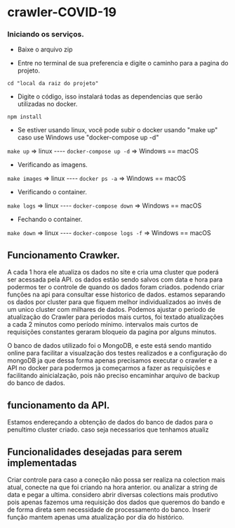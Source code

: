 
# crawler-COVID-19

### Iniciando os serviços.

* Baixe o arquivo zip
  
* Entre no terminal de sua preferencia e digite o caminho para a pagina do projeto.

`cd "local da raiz do projeto"`

* Digite o código, isso instalará todas as dependencias que serão utilizadas no docker.

`npm install`

* Se estiver usando linux, você pode subir o docker usando "make up" caso use Windows use "docker-compose up -d"

`make up` => linux ---- `docker-compose up -d` => Windows == macOS

* Verificando as imagens.

`make images` => linux ---- `docker ps -a` => Windows == macOS

* Verificando o container.

`make logs` => linux ---- `docker-compose down` => Windows == macOS

* Fechando o container.

`make down` => linux ---- `docker-compose logs -f` => Windows == macOS



## Funcionamento Crawker.

A cada 1 hora ele atualiza os dados no site e cria uma cluster que poderá ser acessada pela API.
os dados estão sendo salvos com data e hora para podermos ter o controle de quando os dados foram criados.
podendo criar funções na api para consultar esse historico de dados.
estamos separando os dados por cluster para que fiquem melhor individualizados ao invés de um unico cluster com milhares de dados.
Podemos ajustar o periodo de atualização do Crawler para periodos mais curtos, foi textado atualizações a cada 2 minutos como período mínimo. intervalos mais curtos de requisições constantes geraram bloqueio da pagina por alguns minutos.
 
O banco de dados utilizado foi o MongoDB, e este está sendo mantido online para facilitar a visualzação dos testes realizados e a configuração do mongoDB ja que dessa forma apenas precisamos executar o crawler e a API no docker para podermos ja começarmos a fazer as requisições e facilitando ainicialzação, pois não preciso encaminhar arquivo de backup do banco de dados.


## funcionamento da API.

Estamos endereçando a obtenção de dados do banco de dados para o penultimo cluster criado. caso seja necessarios que tenhamos atualiz

## Funcionalidades desejadas para serem implementadas

Criar controle para caso a coneção não possa ser realiza na colection mais atual, conecte na que foi criando na hora anterior.
ou analizar a string de data e pegar a ultima.
considero abrir diversas colections mais produtivo pois apenas fazemos uma requisição dos dados que queremos do bando e de forma direta sem necessidade de processamento do banco.
Inserir função mantem apenas uma atualização por dia do histórico.
